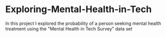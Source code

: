 # Exploring-Mental-Health-in-Tech
In this project I explored the probability of a person seeking mental health treatment using the "Mental Health in Tech Survey" data set
